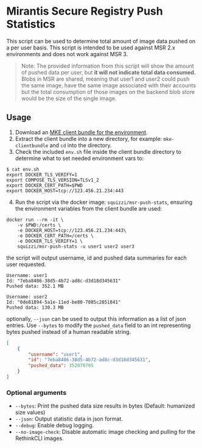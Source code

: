 # Mirantis Secure Registry Push Statistics
This script can be used to determine total amount of image data pushed on a
per user basis.  This script is intended to be used against MSR 2.x environments
and does not work against MSR 3.

> Note: The provided information from this script will show the amount of pushed
> data per user, but **it will not indicate total data consumed.**  Blobs in MSR
> are shared, meaning that user1 and user2 could push the same image, have the
> same image associated with their accounts but the total consumption of those
> images on the backend blob store would be the size of the single image.

## Usage
1. Download an [MKE client bundle for the environment](https://docs.mirantis.com/mke/3.6/ops/access-cluster/client-bundle/download-client-bundle.html).
2. Extract the client bundle into a new directory, for example: `mke-clientbundle` and `cd` into the directory.
3. Check the included `env.sh` file inside the client bundle directory to
determine what to set needed environment vars to:

```
$ cat env.sh
export DOCKER_TLS_VERIFY=1
export COMPOSE_TLS_VERSION=TLSv1_2
export DOCKER_CERT_PATH=$PWD
export DOCKER_HOST=tcp://123.456.21.234:443
```

4. Run the script via the docker image: `squizzi/msr-push-stats`, ensuring
the environment variables from the client bundle are used:

```
docker run --rm -it \
    -v $PWD:/certs \
    -e DOCKER_HOST=tcp://123.456.21.234:443\
    -e DOCKER_CERT_PATH=/certs \
    -e DOCKER_TLS_VERIFY=1 \
    squizzi/msr-push-stats -u user1 user2 user3
```

the script will output username, id and pushed data summaries for each user requested.

```
Username: user1
Id: "7eba8486-38d5-4b72-ad8c-d3d18d345631"
Pushed data: 352.1 MB

Username: user2
Id: "0de81894-5a1e-11ed-be80-7085c2851841"
Pushed data: 130.3 MB
```

optionally, `--json` can be used to output this information as a list of json entries.  Use `--bytes` to modify the `pushed_data` field to an int representing bytes pushed instead of a human readable string.

```json
[
    { 
	    "username": "user1",
	    "id": "7eba8486-38d5-4b72-ad8c-d3d18d345631",
	    "pushed_data": 352070705
    }
]
```

### Optional arguments
* `--bytes`: Print the pushed data size results in bytes (Default: humanized size values)
* `--json`: Output statistic data in json format.
* `--debug`: Enable debug logging.
* `--no-image-check`: Disable automatic image checking and pulling for the RethinkCLI images.
